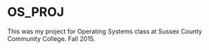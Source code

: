 # OS_PROJ

This was my project for Operating Systems class at Sussex County Community College. Fall 2015.
